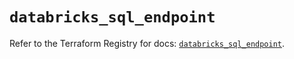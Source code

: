 # `databricks_sql_endpoint`

Refer to the Terraform Registry for docs: [`databricks_sql_endpoint`](https://registry.terraform.io/providers/databricks/databricks/1.35.0/docs/resources/sql_endpoint).
